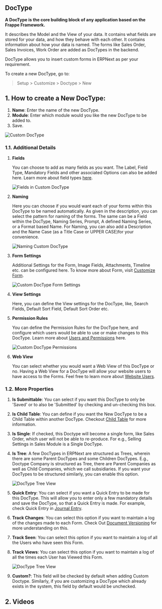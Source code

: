 ## DocType

**A DocType is the core building block of any application based on the Frappe Framework.**

It describes the Model and the View of your data. It contains what fields are stored for your data, and how they behave with each other. It contains information about how your data is named. The forms like Sales Order, Sales Invoices, Work Order are added as DocTypes in the backend.

DocType allows you to insert custom forms in ERPNext as per your requirement.

To create a new DocType, go to:

> Setup > Customize > Doctype > New

## 1\. How to create a New DocType:

1.  **Name**: Enter the name of the new DocType.
2.  **Module**: Enter which module would you like the new DocType to be added to.
3.  Save.

![Custom DocType](https://docs.erpnext.com/files/doctype-employee-transfer.png)

### 1.1. Additional Details

1.  **Fields**
    
    You can choose to add as many fields as you want. The Label, Field Type, Mandatory Fields and other associated Options can also be added here. Learn more about field types [here](https://docs.erpnext.com/docs/v13/user/manual/en/customize-erpnext/articles/field-types.html).
    
    ![Fields in Custom DocType](https://docs.erpnext.com/files/doctype-employee-transfer-fields.png)
    
2.  **Naming**
    
    Here you can choose if you would want each of your forms within this DocType to be named automatically. As given in the description, you can select the pattern for naming of the forms. The same can be a Field within the DocType, Naming Series, Prompt, A defined Naming Series, or a Format based Name. For Naming, you can also add a Description and the Name Case (as a Title Case or UPPER CASE)for your convenience.
    
    ![Naming Custom DocType](https://docs.erpnext.com/files/doctype-employee-transfer-naming.png)
    
3.  **Form Settings**
    
    Additional Settings for the Form, Image Fields, Attachments, Timeline etc. can be configured here. To know more about Form, visit [Customize Form](https://docs.erpnext.com/docs/v13/user/manual/en/customize-erpnext/customize-form).
    
    ![Custom DocType Form Settings](https://docs.erpnext.com/files/doctype-employee-transfer-form-settings.png)
    
4.  **View Settings**
    
    Here, you can define the View settings for the DocType, like, Search Fields, Default Sort Field, Default Sort Order etc.
    
5.  **Permission Rules**
    
    You can define the Permission Rules for the DocType here, and configure which users would be able to use or make changes to this DocType. Learn more about [Users and Permissions](https://docs.erpnext.com/docs/v13/user/manual/en/setting-up/users-and-permissions) here.
    
    ![Custom DocType Permissions](https://docs.erpnext.com/files/doctype-employee-transfer-permissions.png)
    
6.  **Web View**
    
    You can select whether you would want a Web View of this DocType or no. Having a Web View for a DocType will allow your website users to have access to the Forms. Feel free to learn more about [Website Users](https://docs.erpnext.com/docs/v13/user/manual/en/setting-up/articles/difference-between-system-user-and-website-user).
    

### 1.2. More Properties

1.  **Is Submittable**: You can select if you want this DocType to only be 'Saved' or to also be 'Submitted' by checking and un-checking this box.
2.  **Is Child Table**: You can define if you want the New DocType to be a Child Table within another DocType. Checkout [Child Table](https://docs.erpnext.com/docs/v13/user/manual/en/customize-erpnext/articles/customizing-data-visibility-in-child-table) for more information.
3.  **Is Single**: If checked, this Doctype will become a single form, like Sales Order, which user will not be able to re-produce. For e.g., Selling Settings in Sales Module is a Single DocType.
4.  **Is Tree**: A few DocTypes in ERPNext are structured as Trees, wherein there are some Parent DocTypes and some Children DocTypes. E.g., Doctype Company is structured as Tree, there are Parent Companies as well as Child Companies, which we call subsidiaries. If you want your DocTypes to be structured similarly, you can enable this option.
    
    ![DocType Tree View](https://docs.erpnext.com/files/doctype-treeview.png)
    
5.  **Quick Entry**: You can select if you want a Quick Entry to be made for this DocType. This will allow you to enter only a few mandatory details and save the DocType, so that a Quick Entry is made. For example, check Quick Entry in [Journal Entry](https://docs.erpnext.com/docs/v13/user/manual/en/accounts/journal-entry#11-quick-entry).
    
6.  **Track Changes**: You can select this option if you want to maintain a log of the changes made to each Form. Check Out [Document Versioning](https://docs.erpnext.com/docs/v13/user/manual/en/using-erpnext/document-versioning) for more understanding on this.
7.  **Track Seen**: You can select this option if you want to maintain a log of all the Users who have seen this Form.
8.  **Track Views**: You can select this option if you want to maintain a log of all the times each User has Viewed this Form.
    
    ![DocType Tree View](https://docs.erpnext.com/files/doctype-track-views.png)
    
9.  **Custom?**: This field will be checked by default when adding Custom Doctype. Similarly, if you are customizing a DocType which already exists in the system, this field by default would be unchecked.
    

## 2\. Videos